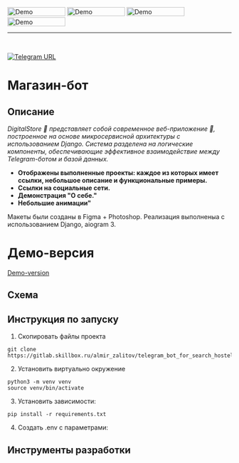 <img src="assets/images/skills/javaSCRP.png" alt="Demo" width="130" height="20"> <img src="assets/images/skills/HTML5.png" alt="Demo" width="130" height="20"> <img src="assets/images/skills/CSS 4.15_.png" alt="Demo" width="130" height="20"> <img src="assets/images/skills/webst.png" alt="Demo" width="130" height="20">
<hr />
<br>

[![Telegram URL](https://www.dampftbeidir.de/mediafiles/tpl/icon-telegram.png)](https://t.me/nolucker_python_bot) 
<h1> Магазин-бот

## Описание

*DigitalStore 🤖 представляет собой современное веб-приложение 🤖, построенное на основе микросервисной архитектуры с использованием Django. Система разделена на логические компоненты, обеспечивающие эффективное взаимодействие между Telegram-ботом и базой данных.*

- **Отображены выполненные проекты: каждое из которых имеет ссылки, небольшое описание и функциональные примеры.**
- **Ссылки на социальные сети.**
- **Демонстрация "О себе."**
- **Небольшие анимации"**


Макеты были созданы в Figma + Photoshop. Реализация выполненыа с использованием Django, aiogram 3.

# Демо-версия 
[Demo-version](https://github.com/user-attachments/assets/ee3d20bb-003d-4239-b60e-c1a3da054100)

## Схема

## Инструкция по запуску

1. Скопировать файлы проекта

```commandline
git clone https://gitlab.skillbox.ru/almir_zalitov/telegram_bot_for_search_hostels.git
```

2. Установить виртуально окружение

```commandline
python3 -m venv venv
source venv/bin/activate
```

3. Установить зависимости:

```commandline
pip install -r requirements.txt
```

4. Создать .env с параметрами:

## Инструменты разработки


